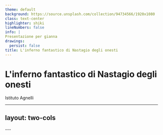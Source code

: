 ```yaml
---
theme: default
background: https://source.unsplash.com/collection/94734566/1920x1080
class: text-center
highlighter: shiki
lineNumbers: false
info: |
Presentazione per gianna
drawings:
  persist: false
title: L'inferno fantastico di Nastagio degli onesti
---
```


# L'inferno fantastico di Nastagio degli onesti
Istituto Agnelli


---
layout: two-cols
---

<template v-slot:default>

# Poesia

Nastagio degli Onesti, amando una de’ Traversari, spende le sue ricchezze senza essere amato; vassene pregato da’ suoi a Chiassi; quivi vede cacciare a un cavaliere una giovane e ucciderla e divorarla da due cani; invita i parenti suoi e quella donna amata da lui a un desinare, la quale vede questa medesima giovane sbranare e temendo di simile avvenimento prende per marito Nastagio.

</template>
<template v-slot:right>

# Prosa

Una donna nuda corre nel fitto di una pineta inseguita da un cavaliere tutto armato di nero e dai suoi due cani; il cavaliere urla offese, la donna grida lamenti. Infine viene presa e trucidata. Una scena da fantasy, erotica e violenta insieme, moderatamente splatter, che potremmo vedere nel Trono di Spade. Questa visione incontra lo sguardo disperato d’amore di un giovane, Nastagio, che è in quella pineta per dimenticare la donna che ama e da cui non è riamato. Il giovane capisce che si tratta di un’anticipazione per exemplum di quello che sarà il suo destino, se non vi porrà rimedio.
  
</template>
---
